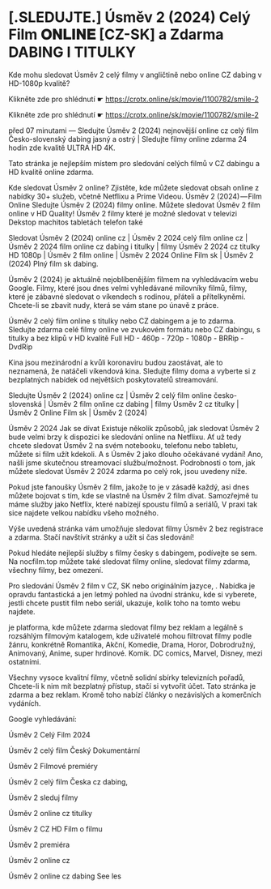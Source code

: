 # [.SLEDUJTE.] Úsměv 2 (2024) Celý Film 𝐎𝐍𝐋𝐈𝐍𝐄 [CZ-SK] a Zdarma DABING I TITULKY


Kde mohu sledovat Úsměv 2 celý filmy v angličtině nebo online CZ dabing v HD-1080p kvalitě?

 

 

 

Klikněte zde pro shlédnutí ☛ https://crotx.online/sk/movie/1100782/smile-2

Klikněte zde pro shlédnutí ☛ https://crotx.online/sk/movie/1100782/smile-2

 

 

 

před 07 minutami — Sledujte Úsměv 2 (2024) nejnovější online cz celý film Česko-slovenský dabing jasný a ostrý | Sledujte filmy online zdarma 24 hodin zde kvalitě ULTRA HD 4K.


Tato stránka je nejlepším místem pro sledování celých filmů v CZ dabingu a HD kvalitě online zdarma.


Kde sledovat Úsměv 2 online? Zjistěte, kde můžete sledovat obsah online z nabídky 30+ služeb, včetně Netflixu a Prime Videou. Úsměv 2 (2024) — Film Online Sledujte Úsměv 2 (2024) filmy online. Můžete sledovat Úsměv 2 film online v HD Quality! Úsměv 2 filmy které je možné sledovat v televizi Dekstop machitos tabletách telefon také


Sledovat Úsměv 2 (2024) online cz | Úsměv 2 2024 celý film online cz | Úsměv 2 2024 film online cz dabing i titulky | filmy Úsměv 2 2024 cz titulky HD 1080p | Úsměv 2 film online | Úsměv 2 2024 Online Film sk | Úsměv 2 (2024) Plný film sk dabing.


Úsměv 2 (2024) je aktuálně nejoblíbenějším filmem na vyhledávacím webu Google. Filmy, které jsou dnes velmi vyhledávané milovníky filmů, filmy, které je zábavné sledovat o víkendech s rodinou, přáteli a přítelkyněmi. Chcete-li se zbavit nudy, která se vám stane po únavě z práce.


Úsměv 2 celý film online s titulky nebo CZ dabingem a je to zdarma. Sledujte zdarma celé filmy online ve zvukovém formátu nebo CZ dabingu, s titulky a bez klipů v HD kvalitě Full HD - 460p - 720p - 1080p - BRRip - DvdRip


Kina jsou mezinárodní a kvůli koronaviru budou zaostávat, ale to neznamená, že natáčeli víkendová kina. Sledujte filmy doma a vyberte si z bezplatných nabídek od největších poskytovatelů streamování.


Sledujte Úsměv 2 (2024) online cz | Úsměv 2 celý film online česko-slovenská | Úsměv 2 film online cz dabing | filmy Úsměv 2 cz titulky | Úsměv 2 Online Film sk | Úsměv 2 (2024)


Úsměv 2 2024 Jak se dívat Existuje několik způsobů, jak sledovat Úsměv 2 bude velmi brzy k dispozici ke sledování online na Netflixu. Ať už tedy chcete sledovat Úsměv 2 na svém notebooku, telefonu nebo tabletu, můžete si film užít kdekoli. A s Úsměv 2 jako dlouho očekávané vydání! Ano, našli jsme skutečnou streamovací službu/možnost. Podrobnosti o tom, jak můžete sledovat Úsměv 2 2024 zdarma po celý rok, jsou uvedeny níže.

Pokud jste fanoušky Úsměv 2 film, jakože to je v zásadě každý, asi dnes můžete bojovat s tím, kde se vlastně na Úsměv 2 film dívat. Samozřejmě tu máme služby jako Netflix, které nabízejí spoustu filmů a seriálů, V praxi tak sice najdete velkou nabídku všeho možného.


Výše uvedená stránka vám umožňuje sledovat filmy Úsměv 2 bez registrace a zdarma. Stačí navštívit stránky a užít si čas sledování!


Pokud hledáte nejlepší služby s filmy česky s dabingem, podívejte se sem. Na nocfilm.top můžete také sledovat filmy online, sledovat filmy zdarma, všechny filmy, bez omezení.


Pro sledování Úsměv 2 film v CZ, SK nebo originálním jazyce, . Nabídka je opravdu fantastická a jen letmý pohled na úvodní stránku, kde si vyberete, jestli chcete pustit film nebo seriál, ukazuje, kolik toho na tomto webu najdete.


je platforma, kde můžete zdarma sledovat filmy bez reklam a legálně s rozsáhlým filmovým katalogem, kde uživatelé mohou filtrovat filmy podle žánru, konkrétně Romantika, Akční, Komedie, Drama, Horor, Dobrodružný, Animovaný, Anime, super hrdinové. Komik. DC comics, Marvel, Disney, mezi ostatními.


Všechny vysoce kvalitní filmy, včetně solidní sbírky televizních pořadů, Chcete-li k nim mít bezplatný přístup, stačí si vytvořit účet. Tato stránka je zdarma a bez reklam. Kromě toho nabízí články o nezávislých a komerčních vydáních.


Google vyhledávání:

Úsměv 2 Celý Film 2024

Úsměv 2 celý film Český Dokumentární

Úsměv 2 Filmové premiéry

Úsměv 2 celý film Česka cz dabing,

Úsměv 2 sleduj filmy

Úsměv 2 online cz titulky

Úsměv 2 CZ HD Film o filmu

Úsměv 2 premiéra

Úsměv 2 online cz

Úsměv 2 online cz dabing See les
